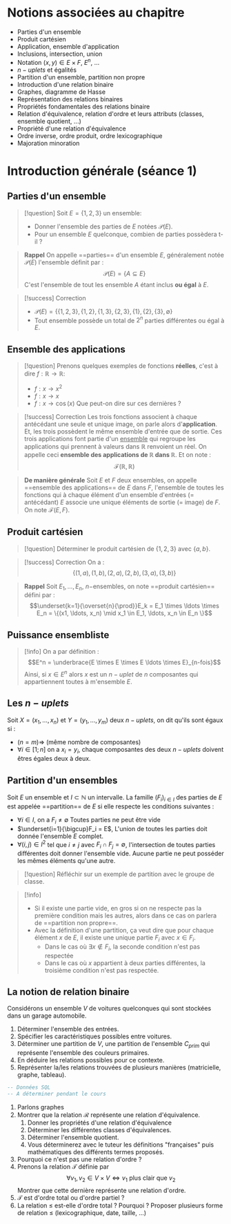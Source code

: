 # Notions associées au chapitre
- Parties d'un ensemble
- Produit cartésien
- Application, ensemble d'application
- Inclusions, intersection, union
- Notation $(x, y) \in E \times F$, $E^n$, ...
- $n-uplets$ et égalités
- Partition d'un ensemble, partition non propre
- Introduction d'une relation binaire
- Graphes, diagramme de Hasse
- Représentation des relations binaires
- Propriétés fondamentales des relations binaire
- Relation d'équivalence, relation d'ordre et leurs attributs (classes, ensemble quotient, ...)
- Propriété d'une relation d'équivalence
- Ordre inverse, ordre produit, ordre lexicographique
- Majoration minoration

# Introduction générale (séance 1)
## Parties d'un ensemble

>[!question]
>Soit $E=\{1, 2, 3\}$ un ensemble: 
>- Donner l'ensemble des parties de $E$ notées $\mathcal{P}(E)$.
>- Pour un ensemble $E$ quelconque, combien de parties possèdera t-il ?

>**Rappel**
>On appelle ==parties== d'un ensemble $E$, généralement notée $\mathcal{P}(E)$ l'ensemble définit par :
>$$\mathcal{P}(E) = \{ A \subseteq E \}$$
>C'est l'ensemble de tout les ensemble $A$ étant inclus **ou égal** à $E$.

>[!success] Correction
>- $\mathcal{P}(E) = \{\{ 1, 2, 3\}, \{1, 2\}, \{1, 3\}, \{2, 3\}, \{1 \}, \{2\}, \{3\}, \emptyset \}$
>- Tout ensemble possède un total de $2^n$ parties différentes ou égal à $E$.

## Ensemble des applications

>[!question]
>Prenons quelques exemples de fonctions **réelles**, c'est à dire $f : \mathbb{R} \to \mathbb{R}$: 
>- $f : x \to x^2$ 
>- $f : x \to x$
>- $f : x \to \cos(x)$
>Que peut-on dire sur ces dernières ?

>[!success] Correction
>Les trois fonctions associent à chaque antécédant une seule et unique image, on parle alors d'**application**. Et, les trois possèdent le même ensemble d'entrée que de sortie.
>Ces trois applications font partie d'un <u>ensemble</u> qui regroupe les applications qui prennent à valeurs dans $\mathbb{R}$ renvoient un réel. On appelle ceci **ensemble des applications de $\mathbb{R}$ dans $\mathbb{R}$**.
>Et on note : 
>$$\mathcal{F}(\mathbb{R},\mathbb{R})$$

>**De manière générale**
>Soit $E$ et $F$ deux ensembles, on appelle ==ensemble des applications== de $E$ dans $F$, l'ensemble de toutes les fonctions qui à chaque élément d'un ensemble d'entrées (= antécédant) $E$ associe une unique éléments de sortie (= image) de $F$. On note $\mathcal{F}(E, F)$.

## Produit cartésien

>[!question]
>Déterminer le produit cartésien de $\{1, 2, 3\}$ avec $\{a, b\}$.

>[!success] Correction
>On a :
>$$\{ (1, a), (1, b), (2, a), (2, b), (3,a), (3,b) \}$$

>**Rappel**
>Soit $E_1, \ldots, E_n$, $n-$ensembles, on note ==produit cartésien== défini par :
>$$\underset{k=1}{\overset{n}{\prod}}E_k = E_1 \times \ldots \times E_n = \{(x1, \ldots, x_n) \mid x_1 \in E_1, \ldots, x_n \in E_n \}$$

## Puissance ensembliste

>[!info]
>On a par définition :
>$$E^n = \underbrace{E \times E \times E \ldots \times E}_{n-fois}$$
>Ainsi, si $x \in E^n$ alors $x$ est un $n-uplet$ de $n$ composantes qui appartiennent toutes à m'ensemble $E$.

## Les $n-uplets$

Soit $X = (x_1, \ldots, x_n)$ et $Y = (y_1, \ldots, y_m)$ deux $n-uplets$, on dit qu'ils sont égaux si :
- $(n=m) \Longrightarrow$ (même nombre de composantes)
- $\forall i \in [1;n]$ on a $x_i=y_i$, chaque composantes des deux $n-uplets$ doivent êtres égales deux à deux.

## Partition d'un ensembles
Soit $E$ un ensemble et $I \subset \mathbb{N}$ un intervalle.
La famille $(F_i)_{i \in I}$ des parties de $E$ est appelée ==partition== de $E$ si elle respecte les conditions suivantes : 
- $\forall i \in I$, on a $F_i \neq \emptyset$ Toutes parties ne peut être vide
- $\underset{i=1}{\bigcup}F_i = E$, L'union de toutes les parties doit donnée l'ensemble $E$ complet.
- $\forall (i, j) \in I^2$ tel que $i \neq j$ avec $F_i \cap F_j = \emptyset$, l'intersection de toutes parties différentes doit donner l'ensemble vide. Aucune partie ne peut posséder les mêmes éléments qu'une autre.

>[!question]
>Réfléchir sur un exemple de partition avec le groupe de classe.

>[!info]
> - Si il existe une partie vide, en gros si on ne respecte pas la première condition mais les autres, alors dans ce cas on parlera de ==partition non propre==.
> - Avec la définition d'une partition, ça veut dire que pour chaque élément $x$ de $E$, il existe une unique partie $F_i$ avec $x \in F_i$.
> 	- Dans le cas où $\exists x \not\in F_i$, la seconde condition n'est pas respectée
> 	- Dans le cas où $x$ appartient à deux parties différentes, la troisième condition n'est pas respectée.

## La notion de relation binaire
Considérons un ensemble $V$ de voitures quelconques qui sont stockées dans un garage automobile. 
1) Déterminer l'ensemble des entrées.
2) Spécifier les caractéristiques possibles entre voitures.
3) Déterminer une partition de $V$, une partition de l'ensemble $C_{prim}$ qui représente l'ensemble des couleurs primaires.
4) En déduire les relations possibles pour ce contexte.
5) Représenter la/les relations trouvées de plusieurs manières (matricielle, graphe, tableau).
```sql
-- Données SQL
-- A déterminer pendant le cours
```
1) Parlons graphes
2) Montrer que la relation $\mathcal{R}$ représente une relation d'équivalence.
	1) Donner les propriétés d'une relation d'équivalence
	2) Déterminer les différentes classes d'équivalences.
	3) Déterminer l'ensemble quotient.
	4) Vous déterminerez avec le tuteur les définitions "françaises" puis mathématiques des différents termes proposés.
3) Pourquoi ce n'est pas une relation d'ordre ?
4) Prenons la relation $\mathcal{T}$ définie par $$\forall v_1, v_2 \in V \times V \Longleftrightarrow v_1 \text{ plus clair que } v_2$$
   Montrer que cette dernière représente une relation d'ordre.
10) $\mathcal{T}$ est d'ordre total ou d'ordre partiel ?
11) La relation $\leq$ est-elle d'ordre total ? Pourquoi ?
	Proposer plusieurs forme de relation $\leq$ (lexicographique, date, taille, ...)
